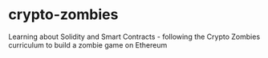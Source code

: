 # crypto-zombies
Learning about Solidity and Smart Contracts - following the Crypto Zombies curriculum to build a zombie game on Ethereum
